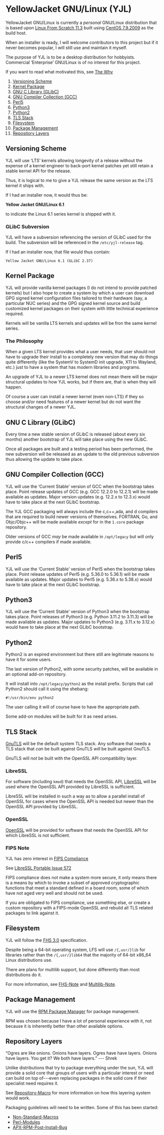 YellowJacket GNU/Linux (YJL)
============================

YellowJacket GNU/Linux is currently a *personal* GNU/Linux distribution
that is based upon [Linux From Scratch 11.3](https://www.linuxfromscratch.org/)
built using [CentOS 7.9.2009](https://www.centos.org/) as the build
host.

When an installer is ready, I will welcome contributors to this project
but if it never becomes popular, I will still use and maintain it myself.

The purpose of YJL is to be a desktop distribution for hobbyists.
Commercial ‘Enterprise’ GNU/Linux is of no interest for this project.

If you want to read what motivated this, see [The Why](APX-The-Why.md)

1. [Versioning Scheme](#versioning-scheme)
2. [Kernel Package](#kernel-package)
3. [GNU C Library (GLibC)](#gnu-c-library-glibc)
4. [GNU Compiler Collection (GCC)](#gnu-compiler-collection-gcc)
5. [Perl5](#perl5)
6. [Python3](#python3)
7. [Python2](#python2)
8. [TLS Stack](#tls-stack)
9. [Filesystem](#filesystem)
10. [Package Management](#package-management)
11. [Repository Layers](#repository-layers)


Versioning Scheme
-----------------

YJL will use ‘LTS’ kernels allowing longevity of a release without the
expense of a kernel engineer to back-port kernel patches yet still retain
a stable kernel API for the release.

Thus, it is logical to me to give a YJL release the same version as the
LTS kernel it ships with.

If I had an installer now, it would thus be:

__Yellow Jacket GNU/Linux 6.1__

to indicate the Linux 6.1 series kernel is shipped with it.

### GLibC Subversion

YJL will have a subversion referencing the version of GLibC used for
the build. The subversion will be referenced in the `/etc/yjl-release`
tag.

If I had an installer now, that file would thus contain:

    Yellow Jacket GNU/Linux 6.1 (GLibC 2.37)


Kernel Package
--------------

YJL will provide vanilla kernel packages (I do not intend to provide
patched kernels) but I also hope to create a system by which a user
can download GPG signed kernel configuration files tailored to their
hardware (say, a particular NUC series) and the GPG signed kernel
source and build customized kernel packages on their system with little
technical experience required.

Kernels will be vanilla LTS kernels and updates will be fron the same
kernel series.

### The Philosophy

When a given LTS kernel provides what a user needs, that user should
not have to upgrade their install to a completely new version that may
do things quite differently (like the SystemV to SystemD init upgrade,
X11 to Wayland, etc.) just to have a system that has modern libraries
and programs.

An upgrade of YJL to a newer LTS kernel does not mean there will be
major structural updates to how YJL works, but if there are, that is
when they will happen.

Of course a user can install a newer kernel (even non-LTS) if they so
choose and/or need features of a newer kernel but do not want the
structural changes of a newer YJL.


GNU C Library (GLibC)
---------------------

Every time a new stable version of GLibC is released (about every six
months) another bootstrap of YJL will take place using the new GLibC.

Once all packages are built and a testing period has been performed,
the new subversion will be released as an update to the old previous
subversion thus allowing the update to take place.


GNU Compiler Collection (GCC)
-----------------------------

YJL will use the ‘Current Stable’ version of GCC when the bootstrap
takes place. Point release updates of GCC (e.g. GCC 12.2.0 to 12.2.1)
will be made available as updates. Major version updates (e.g. 12.2.x
to 12.3.x) would have to take place at the next GLibC bootstrap.

The YJL GCC packaging will always include the c,c++,ada, and d compilers
that are required to build newer versions of themselves. FORTRAN, Go,
and Objc/Objc++ will be made available *except* for in the `1.core`
package repository.

Older versions of GCC *may* be made available in `/opt/legacy` but will
only provide c/c++ compilers if made available.


Perl5
-----

YJL will use the ‘Current Stable’ version of Perl5 when the bootstrap
takes place. Point release updates of Perl5 (e.g. 5.36.0 to 5.36.1)
will be made available as updates. Major updates to Perl5 (e.g. 5.36.x
to 5.38.x) would have to take place at the next GLibC bootstrap.


Python3
-------

YJL will use the ‘Current Stable’ version of Python3 when the bootstrap
takes place. Point releases of Python3 (e.g. Python 3.11.2 to 3.11.3)
will be made available as updates. Major updates to Python3 (e.g. 3.11.x
to 3.12.x) would have to take place at the next GLibC bootstrap.


Python2
-------

Python2 is an expired environment but there still are legitimate reasons
to have it for some users.

The last version of Python2, with some security patches, will be available
in an optional add-on repository.

It will install into `/opt/legacy/python2` as the install prefix. Scripts
that call Python2 should call it using the shebang:

    #!/usr/bin/env python2

The user calling it will of course have to have the appropriate path.

Some add-on modules will be built for it as need arises.


TLS Stack
---------

[GnuTLS](https://www.gnutls.org/) will be the default system TLS stack.
Any software that needs a TLS stack that *can* be built against GnuTLS
*will* be built against GnuTLS.

GnuTLS will *not* be built with the OpenSSL API compatibility layer.

### LibreSSL

For software (including `kmod`) that needs the OpenSSL API,
[LibreSSL](https://www.libressl.org/) will be used where the OpenSSL
API provided by LibreSSL is sufficient.

LibreSSL will be installed in such a way as to allow a parallel install
of OpenSSL for cases where the OpenSSL API is needed but newer than
the OpenSSL API provided by LibreSSL.

### OpenSSL

[OpenSSL](https://www.openssl.org/) will be provided for software that
needs the OpenSSL API for which LibreSSL is not sufficient.

### FIPS Note

YJL has zero interest in
[FIPS Compliance](https://www.nist.gov/federal-information-processing-standards-fips)

See [LibreSSL Portable Issue 572](https://github.com/libressl/portable/issues/572)

FIPS compliance does not make a system more secure, it only means
there is a means by which to invoke a subset of approved cryptographic
functions that meet a standard defined in a board room, some of which
have not aged very well and should not be used.

If you are obligated to FIPS compliance, use something else, or create
a custom repository with a FIPS-mode OpenSSL and rebuild all TLS related
packages to link against it.


Filesystem
----------

YJL will follow the
[FHS 3.0](https://refspecs.linuxfoundation.org/FHS_3.0/index.html)
specification.

Despite being a 64-bit operating system, LFS will use `/{,usr/}lib`
for libraries rather than the `/{,usr/}lib64` that the majority of
64-bit x86\_64 Linux distributions use.

There are plans for multilib support, but done differently than most
distributions do it.

For more information, see [FHS-Note](01-FHS-Note.md) and
[Multilib-Note](02-Multilib-Note.md).


Package Management
------------------

YJL will use the [RPM Package Manager](http://rpm.org/) for package
management.

RPM was chosen because I have a lot of personal experience with it,
not because it is inherently better than other available options.


Repository Layers
-----------------

“Ogres are like onions. Onions have layers. Ogres have have layers.
Onions have layers. You get it? We both have layers.” --- Shrek

Unlike distributions that try to package everything under the sun,
YJL will provide a solid core that groups of users with a particular
interest or need can build on top of---even replacing packages in
the solid core if their specialist need requires it.

See [Repository-Macro](03-Repository-Macro.md) for more information
on how this layering system would work.

Packaging guidelines will need to be written. Some of this has been
started:

* [Non-Standard-Macros](04-Non-Standard-Macros.md)
* [Perl-Modules](05-Perl-Modules.md)
* [APX-RPM-Post-Install-Bug](APX-RPM-Post-Install-Bug.md)
